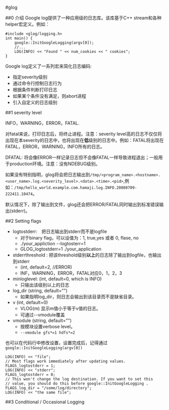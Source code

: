 #glog

##0 介绍
Google log提供了一种应用级的日志库。该库基于C++ stream和各种helper宏定义。例如：

	#include <glog/logging.h>
	int main() {
		google::InitGoogleLogging(argv[0]);
		//...
		LOG(INFO) << "Found " << num_cookies << " cookies"; 		
	}

Google log定义了一系列宏来简化日志编码:

* 指定severity级别
* 通过命令行控制日志行为
* 根据条件判断打印日志
* 如果某个条件没有满足，则abort进程
* 引入自定义的日志级别

##1 severity level

INFO，WARNING，ERROR，FATAL.

对fatal来说，打印日志后，将终止进程。注意：severity level高的日志不仅仅将出现在本severity的日志中，也将出现在**低**级别的日志中。例如：FATAL将出现在FATAL，ERROR，WARNING，INFO所有的日志。

DFATAL: 将会像ERROR一样记录日志但不会像FATAL一样导致进程退出；一般用于production环境。注意：没有NDEBUG级别。

如果没有特别指明，glog将会把日志输出到`/tmp/<program_name>.<hostname>.<user_name>.log.<severity_level>.<data>.<time>.<pid>`,例如：`/tmp/hello_world.example.com.hamaji.log.INFO.20080709-222411.10474`。

默认情况下，除了输出到文件，glog还会把ERROR/FATAL同时输出到标准错误输出(stderr)。

##2 Setting flags

* logtostderr:　把日志输出到stderr而不是logfile
	* 对于binary flag，可以设值为：1, true,yes 或者 0, flase, no
	* ./your_appliction --logtosterr=1 
	* GLOG_logtostderr=1 ./your_application
* stderrthreshold : 把该threshold级别**以上**的日志除了输出到logfile，也输出到stderr
	* (int, default=2, //ERROR)
	* INF，WARNING，ERROR，FATAL对应0，1，2，3
* minloglevel:  (int, default=0, which is INFO)
	* 只输出该级别以上的日志
* log_dir (string, default="")
	* 如果指明log_dir，则日志会输出到该目录而不是缺省目录。
* v (int, default=0)
	* VLOG(m) 显示m值小于等于v值的日志。 
	* 可通过--vmodule覆盖
* vmodule (string, default="")
	* 按模块设置verbose level。
	* `--vmodule gfs*=1 hdfs*=2`

也可以在代码行中修改设置，设置完成后，记得通过`google::InitGoogleLogging(argv[0])`

	LOG(INFO) << "file";
   	// Most flags work immediately after updating values.
   	FLAGS_logtostderr = 1;
  	LOG(INFO) << "stderr";
   	FLAGS_logtostderr = 0;
   	// This won't change the log destination. If you want to set this
   	// value, you should do this before google::InitGoogleLogging .
   	FLAGS_log_dir = "/some/log/directory";
   	LOG(INFO) << "the same file";

##3 Conditional / Occasional Logging


